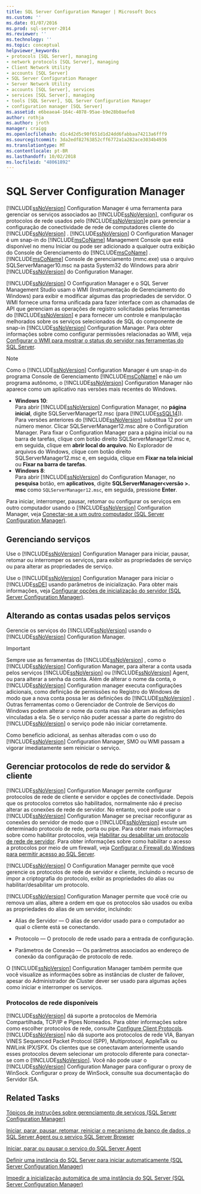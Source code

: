 ```yaml
---
title: SQL Server Configuration Manager | Microsoft Docs
ms.custom: ''
ms.date: 01/07/2016
ms.prod: sql-server-2014
ms.reviewer: ''
ms.technology: ''
ms.topic: conceptual
helpviewer_keywords:
- protocols [SQL Server], managing
- network protocols [SQL Server], managing
- Client Network Utility
- accounts [SQL Server]
- SQL Server Configuration Manager
- Server Network Utility
- accounts [SQL Server], services
- services [SQL Server], managing
- tools [SQL Server], SQL Server Configuration Manager
- configuration manager [SQL Server]
ms.assetid: e6beaea4-164c-4078-95ae-b9e28b0aefe8
author: rothja
ms.author: jroth
manager: craigg
ms.openlocfilehash: d1c4d2d5c90f651d1d24dd6fabbaa74213a6fff9
ms.sourcegitcommit: 3da2edf82763852cff6772a1a282ace3034b4936
ms.translationtype: MT
ms.contentlocale: pt-BR
ms.lasthandoff: 10/02/2018
ms.locfileid: "48061892"
---
```

# <a name="sql-server-configuration-manager"></a>SQL Server Configuration Manager
  [!INCLUDE[ssNoVersion](../includes/ssnoversion-md.md)] Configuration Manager é uma ferramenta para gerenciar os serviços associados ao [!INCLUDE[ssNoVersion](../includes/ssnoversion-md.md)], configurar os protocolos de rede usados pelo [!INCLUDE[ssNoVersion](../includes/ssnoversion-md.md)]e para gerenciar a configuração de conectividade de rede de computadores cliente do [!INCLUDE[ssNoVersion](../includes/ssnoversion-md.md)] . [!INCLUDE[ssNoVersion](../includes/ssnoversion-md.md)] O Configuration Manager é um snap-in do [!INCLUDE[msCoName](../includes/msconame-md.md)] Management Console que está disponível no menu Iniciar ou pode ser adicionado a qualquer outra exibição do Console de Gerenciamento do [!INCLUDE[msCoName](../includes/msconame-md.md)] . [!INCLUDE[msCoName](../includes/msconame-md.md)] Console de gerenciamento (mmc.exe) usa o arquivo SQLServerManager10.msc na pasta System32 do Windows para abrir [!INCLUDE[ssNoVersion](../includes/ssnoversion-md.md)] do Configuration Manager.  
  
 [!INCLUDE[ssNoVersion](../includes/ssnoversion-md.md)] O Configuration Manager e o SQL Server Management Studio usam o WMI (Instrumentação de Gerenciamento do Windows) para exibir e modificar algumas das propriedades de servidor. O WMI fornece uma forma unificada para fazer interface com as chamadas de API que gerenciam as operações de registro solicitadas pelas ferramentas do [!INCLUDE[ssNoVersion](../includes/ssnoversion-md.md)] e para fornecer um controle e manipulação melhorados sobre os serviços selecionados de SQL do componente de snap-in [!INCLUDE[ssNoVersion](../includes/ssnoversion-md.md)] Configuration Manager. Para obter informações sobre como configurar permissões relacionadas ao WMI, veja [Configurar o WMI para mostrar o status do servidor nas ferramentas do SQL Server](../ssms/configure-wmi-to-show-server-status-in-sql-server-tools.md).  
  
> [!NOTE]  
>  Como o [!INCLUDE[ssNoVersion](../includes/ssnoversion-md.md)] Configuration Manager é um snap-in do programa Console de Gerenciamento [!INCLUDE[msCoName](../includes/msconame-md.md)] e não um programa autônomo, o [!INCLUDE[ssNoVersion](../includes/ssnoversion-md.md)] Configuration Manager não aparece como um aplicativo nas versões mais recentes do Windows.  
>   
>  -   **Windows 10**:  
>          Para abrir [!INCLUDE[ssNoVersion](../includes/ssnoversion-md.md)] Configuration Manager, no **página inicial**, digite SQLServerManager12.msc (para [!INCLUDE[ssSQL14](../includes/sssql14-md.md)]). Para versões anteriores do [!INCLUDE[ssNoVersion](../includes/ssnoversion-md.md)] substitua 12 por um número menor. Clicar SQLServerManager12.msc abre o Configuration Manager. Para fixar o Configuration Manager para a página inicial ou na barra de tarefas, clique com botão direito SQLServerManager12.msc e, em seguida, clique em **abrir local do arquivo**. No Explorador de arquivos do Windows, clique com botão direito SQLServerManager12.msc e, em seguida, clique em **Fixar na tela inicial** ou **Fixar na barra de tarefas**.  
> -   **Windows 8**:  
>          Para abrir [!INCLUDE[ssNoVersion](../includes/ssnoversion-md.md)] do Configuration Manager, no **pesquisa** botão, em **aplicativos**, digite **SQLServerManager\<versão >. msc** como `SQLServerManager12.msc`, em seguida, pressione **Enter**.  
  
 Para iniciar, interromper, pausar, retomar ou configurar os serviços em outro computador usando o [!INCLUDE[ssNoVersion](../includes/ssnoversion-md.md)] Configuration Manager, veja [Conectar-se a um outro computador &#40;SQL Server Configuration Manager&#41;](../database-engine/configure-windows/scm-services-connect-to-another-computer.md).  
  
## <a name="managing-services"></a>Gerenciando serviços  
 Use o [!INCLUDE[ssNoVersion](../includes/ssnoversion-md.md)] Configuration Manager para iniciar, pausar, retomar ou interromper os serviços, para exibir as propriedades de serviço ou para alterar as propriedades de serviço.  
  
 Use o [!INCLUDE[ssNoVersion](../includes/ssnoversion-md.md)] Configuration Manager para iniciar o [!INCLUDE[ssDE](../includes/ssde-md.md)] usando parâmetros de inicialização.  Para obter mais informações, veja [Configurar opções de inicialização do servidor &#40;SQL Server Configuration Manager&#41;](../database-engine/configure-windows/scm-services-configure-server-startup-options.md).  
  
## <a name="changing-the-accounts-used-by-the-services"></a>Alterando as contas usadas pelos serviços  
 Gerencie os serviços do [!INCLUDE[ssNoVersion](../includes/ssnoversion-md.md)] usando o [!INCLUDE[ssNoVersion](../includes/ssnoversion-md.md)] Configuration Manager.  
  
> [!IMPORTANT]  
>  Sempre use as ferramentas do [!INCLUDE[ssNoVersion](../includes/ssnoversion-md.md)] , como o [!INCLUDE[ssNoVersion](../includes/ssnoversion-md.md)] Configuration Manager, para alterar a conta usada pelos serviços [!INCLUDE[ssNoVersion](../includes/ssnoversion-md.md)] ou [!INCLUDE[ssNoVersion](../includes/ssnoversion-md.md)] Agent, ou para alterar a senha da conta. Além de alterar o nome da conta, o [!INCLUDE[ssNoVersion](../includes/ssnoversion-md.md)] Configuration manager executa configurações adicionais, como definição de permissões no Registro do Windows de modo que a nova conta possa ler as definições do [!INCLUDE[ssNoVersion](../includes/ssnoversion-md.md)] . Outras ferramentas como o Gerenciador de Controle de Serviços do Windows podem alterar o nome da conta mas não alteram as definições vinculadas a ela. Se o serviço não puder acessar a parte do registro do [!INCLUDE[ssNoVersion](../includes/ssnoversion-md.md)] o serviço pode não iniciar corretamente.  
  
 Como benefício adicional, as senhas alteradas com o uso do [!INCLUDE[ssNoVersion](../includes/ssnoversion-md.md)] Configuration Manager, SMO ou WMI passam a vigorar imediatamente sem reiniciar o serviço.  
  
## <a name="manage-server--client-network-protocols"></a>Gerenciar protocolos de rede do servidor & cliente  
 [!INCLUDE[ssNoVersion](../includes/ssnoversion-md.md)] Configuration Manager permite configurar protocolos de rede de cliente e servidor e opções de conectividade. Depois que os protocolos corretos são habilitados, normalmente não é preciso alterar as conexões de rede de servidor. No entanto, você pode usar o [!INCLUDE[ssNoVersion](../includes/ssnoversion-md.md)] Configuration Manager se precisar reconfigurar as conexões do servidor de modo que o [!INCLUDE[ssNoVersion](../includes/ssnoversion-md.md)] escute um determinado protocolo de rede, porta ou pipe. Para obter mais informações sobre como habilitar protocolos, veja [Habilitar ou desabilitar um protocolo de rede de servidor](../database-engine/configure-windows/enable-or-disable-a-server-network-protocol.md). Para obter informações sobre como habilitar o acesso a protocolos por meio de um firewall, veja [Configurar o Firewall do Windows para permitir acesso ao SQL Server](../sql-server/install/configure-the-windows-firewall-to-allow-sql-server-access.md).  
  
 [!INCLUDE[ssNoVersion](../includes/ssnoversion-md.md)] O Configuration Manager permite que você gerencie os protocolos de rede de servidor e cliente, incluindo o recurso de impor a criptografia do protocolo, exibir as propriedades do alias ou habilitar/desabilitar um protocolo.  
  
 [!INCLUDE[ssNoVersion](../includes/ssnoversion-md.md)] Configuration Manager permite que você crie ou remova um alias, altere a ordem em que os protocolos são usados ou exiba as propriedades do alias de um servidor, incluindo:  
  
-   Alias de Servidor –– O alias de servidor usado para o computador ao qual o cliente está se conectando.  
  
-   Protocolo –– O protocolo de rede usado para a entrada de configuração.  
  
-   Parâmetros de Conexão –– Os parâmetros associados ao endereço de conexão da configuração de protocolo de rede.  
  
 O [!INCLUDE[ssNoVersion](../includes/ssnoversion-md.md)] Configuration Manager também permite que você visualize as informações sobre as instâncias de cluster de failover, apesar do Administrador de Cluster dever ser usado para algumas ações como iniciar e interromper os serviços.  
  
### <a name="available-network-protocols"></a>Protocolos de rede disponíveis  
 [!INCLUDE[ssNoVersion](../includes/ssnoversion-md.md)] dá suporte a protocolos de Memória Compartilhada, TCP/IP e Pipes Nomeados. Para obter informações sobre como escolher protocolos de rede, consulte [Configure Client Protocols](../database-engine/configure-windows/configure-client-protocols.md). [!INCLUDE[ssNoVersion](../includes/ssnoversion-md.md)] não dá suporte aos protocolos de rede VIA, Banyan VINES Sequenced Packet Protocol (SPP), Multiprotocol, AppleTalk ou NWLink IPX/SPX. Os clientes que se conectavam anteriormente usando esses protocolos devem selecionar um protocolo diferente para conectar-se com o [!INCLUDE[ssNoVersion](../includes/ssnoversion-md.md)]. Você não pode usar o [!INCLUDE[ssNoVersion](../includes/ssnoversion-md.md)] Configuration Manager para configurar o proxy de WinSock. Configurar o proxy de WinSock, consulte sua documentação do Servidor ISA.  
  
## <a name="related-tasks"></a>Related Tasks  
 [Tópicos de instruções sobre gerenciamento de serviços &#40;SQL Server Configuration Manager&#41;](../database-engine/managing-services-how-to-topics-sql-server-configuration-manager.md)  
  
 [Iniciar, parar, pausar, retomar, reiniciar o mecanismo de banco de dados, o SQL Server Agent ou o serviço SQL Server Browser](../database-engine/configure-windows/start-stop-pause-resume-restart-sql-server-services.md)  
  
 [Iniciar, parar ou pausar o serviço do SQL Server Agent](../ssms/agent/start-stop-or-pause-the-sql-server-agent-service.md)  
  
 [Definir uma instância do SQL Server para iniciar automaticamente &#40;SQL Server Configuration Manager&#41;](../database-engine/configure-windows/scm-services-set-an-instance-to-start-automatically.md)  
  
 [Impedir a inicialização automática de uma instância do SQL Server &#40;SQL Server Configuration Manager&#41;](../database-engine/configure-windows/scm-services-prevent-automatic-startup-of-an-instance.md)  
  
  
